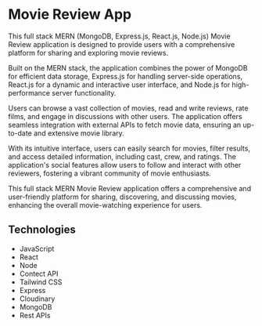 # Movie Review App

This full stack MERN (MongoDB, Express.js, React.js, Node.js) Movie Review application is designed to provide users with a comprehensive platform for sharing and exploring movie reviews.

Built on the MERN stack, the application combines the power of MongoDB for efficient data storage, Express.js for handling server-side operations, React.js for a dynamic and interactive user interface, and Node.js for high-performance server functionality.

Users can browse a vast collection of movies, read and write reviews, rate films, and engage in discussions with other users. The application offers seamless integration with external APIs to fetch movie data, ensuring an up-to-date and extensive movie library.

With its intuitive interface, users can easily search for movies, filter results, and access detailed information, including cast, crew, and ratings. The application's social features allow users to follow and interact with other reviewers, fostering a vibrant community of movie enthusiasts.

This full stack MERN Movie Review application offers a comprehensive and user-friendly platform for sharing, discovering, and discussing movies, enhancing the overall movie-watching experience for users.

## Technologies
- JavaScript
- React
- Node
- Contect API
- Tailwind CSS
- Express
- Cloudinary
- MongoDB
- Rest APIs
